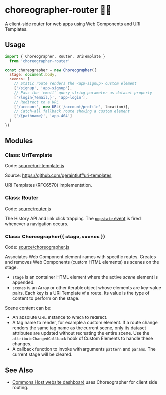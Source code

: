 # choreographer-router 💃🕺

A client-side router for web apps using Web Components and URI Templates.

## Usage

```js
import { Choreographer, Router, UriTemplate }
  from 'choreographer-router'

const choreographer = new Choreographer({
  stage: document.body,
  scenes: [
    // Static route renders the <app-signup> custom element
    ['/signup', 'app-signup'],
    // Pass the `email` query string parameter as dataset property
    ['/login{?email,}', 'app-login'],
    // Redirect to a URL
    ['/account', new URL('/account/profile', location)],
    // Catch-all fallback route showing a custom element
    ['/{pathname}', 'app-404']
  ]
})
```

## Modules

### Class: UriTemplate

Code: [source/uri-template.js](./source/uri-template.js)

Source: https://github.com/geraintluff/uri-templates

URI Templates (RFC6570) implementation.

### Class: Router

Code: [source/router.js](./source/router.js)

The History API and link click trapping. The [`popstate` event](https://developer.mozilla.org/en-US/docs/Web/API/Document/defaultView/popstate_event) is fired whenever a navigation occurs.

### Class: Choreographer({ stage, scenes })

Code: [source/choreographer.js](./source/choreographer.js)

Associates Web Component element names with specific routes. Creates and removes Web Components (custom HTML elements) as scenes on the stage.

- `stage` is an container HTML element where the active *scene* element is appended.
- `scenes` is an Array or other iterable object whose elements are key-value pairs. Each key is a URI Template of a route. Its value is the type of content to perform on the stage.

Scene content can be:

- An absolute URL instance to which to redirect.
- A tag name to render, for example a custom element. If a route change renders the same tag name as the current scene, only its dataset attributes are updated without recreating the entire scene. Use the `attributeChangedCallback` hook of Custom Elements to handle these changes.
- A callback function to invoke with arguments `pattern` and `params`. The current stage will be cleared.

## See Also

- [Commons Host website dashboard](https://gitlab.com/commonshost/website) uses Choreographer for client side routing.
